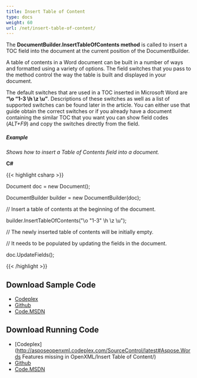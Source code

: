 ```yaml
---
title: Insert Table of Content
type: docs
weight: 60
url: /net/insert-table-of-content/
---
```


The **DocumentBuilder.InsertTableOfContents method** is called to insert a TOC field into the document at the current position of the DocumentBuilder.

A table of contents in a Word document can be built in a number of ways and formatted using a variety of options. The field switches that you pass to the method control the way the table is built and displayed in your document.

The default switches that are used in a TOC inserted in Microsoft Word are **“\o “1-3 \h \z \u”**. Descriptions of these switches as well as a list of supported switches can be found later in the article. You can either use that guide obtain the correct switches or if you already have a document containing the similar TOC that you want you can show field codes (*ALT+F9*) and copy the switches directly from the field.
##### **Example**
*Shows how to insert a Table of Contents field into a document.*

**C#**

{{< highlight csharp >}}

 Document doc = new Document();

DocumentBuilder builder = new DocumentBuilder(doc);

// Insert a table of contents at the beginning of the document.

builder.InsertTableOfContents("\\o \"1-3\" \\h \\z \\u");

// The newly inserted table of contents will be initially empty.

// It needs to be populated by updating the fields in the document.

doc.UpdateFields();

{{< /highlight >}}
## **Download Sample Code**
- [Codeplex](https://asposeopenxml.codeplex.com/releases/view/617779)
- [Github](https://github.com/aspose-words/Aspose.Words-for-.NET/releases/tag/MissingFeaturesofOpenXMLWordsv1.1)
- [Code.MSDN](https://code.msdn.microsoft.com/Missing-Features-in-6a2c882b)
## **Download Running Code**
- [Codeplex](http://asposeopenxml.codeplex.com/SourceControl/latest#Aspose.Words Features missing in OpenXML/Insert Table of Content/)
- [Github](https://github.com/aspose-words/Aspose.Words-for-.NET/tree/master/Plugins/Aspose.Words%20Vs%20OpenXML%20Words/OpenXMLMissingFeatures/Insert%20Table%20of%20Content)
- [Code.MSDN](https://code.msdn.microsoft.com/Missing-Features-in-6a2c882b/view/SourceCode#content)
